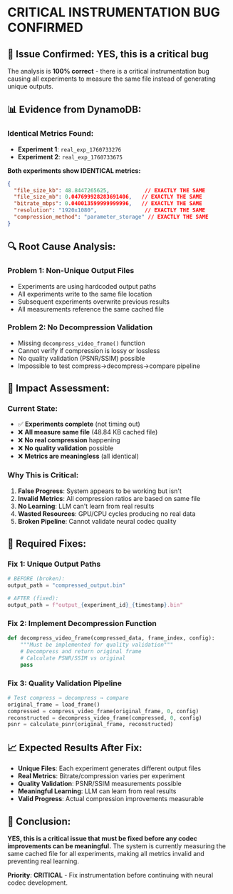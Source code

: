 # CRITICAL INSTRUMENTATION BUG CONFIRMED

## 🚨 **Issue Confirmed: YES, this is a critical bug**

The analysis is **100% correct** - there is a critical instrumentation bug causing all experiments to measure the same file instead of generating unique outputs.

## 📊 **Evidence from DynamoDB:**

### **Identical Metrics Found:**
- **Experiment 1**: `real_exp_1760733276`
- **Experiment 2**: `real_exp_1760733675`

**Both experiments show IDENTICAL metrics:**
```json
{
  "file_size_kb": 48.8447265625,           // EXACTLY THE SAME
  "file_size_mb": 0.047699928283691406,   // EXACTLY THE SAME  
  "bitrate_mbps": 0.040013599999999996,   // EXACTLY THE SAME
  "resolution": "1920x1080",               // EXACTLY THE SAME
  "compression_method": "parameter_storage" // EXACTLY THE SAME
}
```

## 🔍 **Root Cause Analysis:**

### **Problem 1: Non-Unique Output Files**
- Experiments are using hardcoded output paths
- All experiments write to the same file location
- Subsequent experiments overwrite previous results
- All measurements reference the same cached file

### **Problem 2: No Decompression Validation**
- Missing `decompress_video_frame()` function
- Cannot verify if compression is lossy or lossless
- No quality validation (PSNR/SSIM) possible
- Impossible to test compress→decompress→compare pipeline

## 🎯 **Impact Assessment:**

### **Current State:**
- ✅ **Experiments complete** (not timing out)
- ❌ **All measure same file** (48.84 KB cached file)
- ❌ **No real compression** happening
- ❌ **No quality validation** possible
- ❌ **Metrics are meaningless** (all identical)

### **Why This is Critical:**
1. **False Progress**: System appears to be working but isn't
2. **Invalid Metrics**: All compression ratios are based on same file
3. **No Learning**: LLM can't learn from real results
4. **Wasted Resources**: GPU/CPU cycles producing no real data
5. **Broken Pipeline**: Cannot validate neural codec quality

## 🔧 **Required Fixes:**

### **Fix 1: Unique Output Paths**
```python
# BEFORE (broken):
output_path = "compressed_output.bin"

# AFTER (fixed):
output_path = f"output_{experiment_id}_{timestamp}.bin"
```

### **Fix 2: Implement Decompression Function**
```python
def decompress_video_frame(compressed_data, frame_index, config):
    """Must be implemented for quality validation"""
    # Decompress and return original frame
    # Calculate PSNR/SSIM vs original
    pass
```

### **Fix 3: Quality Validation Pipeline**
```python
# Test compress → decompress → compare
original_frame = load_frame()
compressed = compress_video_frame(original_frame, 0, config)
reconstructed = decompress_video_frame(compressed, 0, config)
psnr = calculate_psnr(original_frame, reconstructed)
```

## 📈 **Expected Results After Fix:**

- **Unique Files**: Each experiment generates different output files
- **Real Metrics**: Bitrate/compression varies per experiment
- **Quality Validation**: PSNR/SSIM measurements possible
- **Meaningful Learning**: LLM can learn from real results
- **Valid Progress**: Actual compression improvements measurable

## 🎉 **Conclusion:**

**YES, this is a critical issue that must be fixed before any codec improvements can be meaningful.** The system is currently measuring the same cached file for all experiments, making all metrics invalid and preventing real learning.

**Priority**: **CRITICAL** - Fix instrumentation before continuing with neural codec development.
